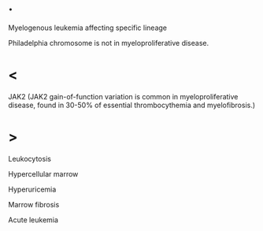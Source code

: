 # .

Myelogenous leukemia affecting specific lineage

Philadelphia chromosome is not in myeloproliferative disease.

# <

JAK2 (JAK2 gain-of-function variation is common in myeloproliferative disease, found in 30-50% of essential thrombocythemia and myelofibrosis.)

# >

Leukocytosis

Hypercellular marrow

Hyperuricemia

Marrow fibrosis

Acute leukemia
